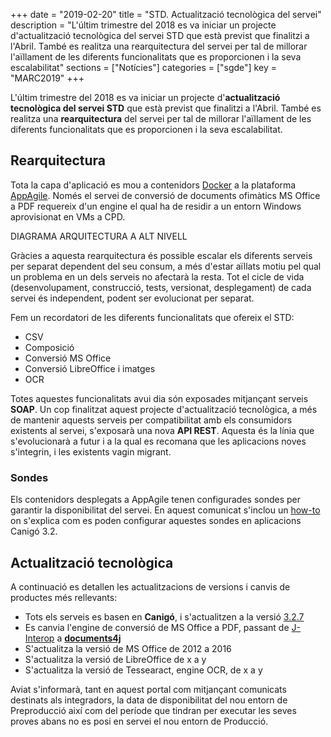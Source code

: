 +++
date        = "2019-02-20"
title       = "STD. Actualització tecnològica del servei"
description = "L'últim trimestre del 2018 es va iniciar un projecte d'actualització tecnològica del servei STD que està previst que finalitzi a l'Abril. També es realitza una rearquitectura del servei per tal de millorar l'aïllament de les diferents funcionalitats que es proporcionen i la seva escalabilitat"
sections    = ["Notícies"]
categories  = ["sgde"]
key         = "MARC2019"
+++

L'últim trimestre del 2018 es va iniciar un projecte d'**actualització tecnològica del servei STD** que està previst que finalitzi a l'Abril. També es realitza una **rearquitectura** del servei per tal de millorar l'aïllament de les diferents funcionalitats que es proporcionen i la seva escalabilitat.

## Rearquitectura

Tota la capa d'aplicació es mou a contenidors [Docker](https://canigo.ctti.gencat.cat/cloud/cataleg/#contenidors-docker) a la plataforma [AppAgile](https://canigo.ctti.gencat.cat/cloud/contenidors_appagile/). Només el servei de conversió de documents ofimàtics MS Office a PDF requereix d'un engine el qual ha de residir a un entorn Windows aprovisionat en VMs a CPD.

DIAGRAMA ARQUITECTURA A ALT NIVELL

Gràcies a aquesta rearquitectura és possible escalar els diferents serveis per separat dependent del seu consum, a més d'estar aïllats motiu pel qual un problema en un dels serveis no afectarà la resta. Tot el cicle de vida (desenvolupament, construcció, tests, versionat, desplegament) de cada servei és independent, podent ser evolucionat per separat.

Fem un recordatori de les diferents funcionalitats que ofereix el STD:

* CSV
* Composició
* Conversió MS Office
* Conversió LibreOffice i imatges
* OCR

Totes aquestes funcionalitats avui dia són exposades mitjançant serveis **SOAP**. Un cop finalitzat aquest projecte d'actualització tecnològica, a més de mantenir aquests serveis per compatibilitat amb els consumidors existents al servei, s'exposarà una nova **API REST**. Aquesta és la línia que s'evolucionarà a futur i a la qual es recomana que les aplicacions noves s'integrin, i les existents vagin migrant.

### Sondes

Els contenidors desplegats a AppAgile tenen configurades sondes per garantir la disponibilitat del servei. En aquest comunicat s'inclou un [how-to](https://canigo.ctti.gencat.cat/howtos/2019-03-HowTo-Definicio-sondes-aplicacions-Canigo-AppAgile/) on s'explica com es poden configurar aquestes sondes en aplicacions Canigó 3.2.

## Actualització tecnològica

A continuació es detallen les actualitzacions de versions i canvis de productes més rellevants:

* Tots els serveis es basen en **Canigó**, i s'actualitzen a la versió [3.2.7](https://canigo.ctti.gencat.cat/canigo/roadmap/)
* Es canvia l'engine de conversió de MS Office a PDF, passant de [J-Interop](http://www.j-interop.org/) a [**documents4j**](https://documents4j.com/)
* S'actualitza la versió de MS Office de 2012 a 2016
* S'actualitza la versió de LibreOffice de x a y
* S'actualitza la versió de Tessearact, engine OCR, de x a y

Aviat s'informarà, tant en aquest portal com mitjançant comunicats destinats als integradors, la data de disponibilitat del nou entorn de Preproducció així com del període que tindran per executar les seves proves abans no es posi en servei el nou entorn de Producció.
